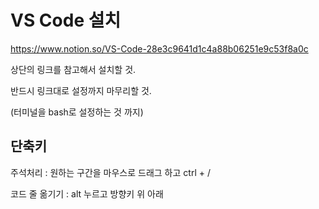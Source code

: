 # VS Code 설치

https://www.notion.so/VS-Code-28e3c9641d1c4a88b06251e9c53f8a0c

상단의 링크를 참고해서 설치할 것.



반드시 링크대로 설정까지 마무리할 것.

(터미널을 bash로 설정하는 것 까지)

## 단축키

주석처리 : 원하는 구간을 마우스로 드래그 하고 ctrl + / 

코드 줄 옮기기 : alt 누르고 방향키 위 아래

